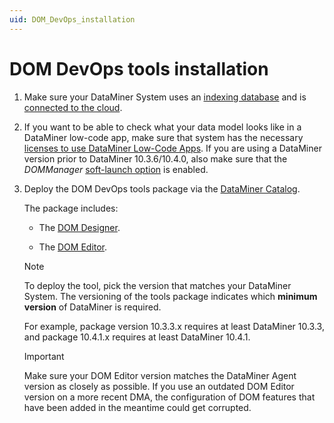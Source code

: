 ```yaml
---
uid: DOM_DevOps_installation
---
```


# DOM DevOps tools installation

1. Make sure your DataMiner System uses an [indexing database](xref:Indexing_Database) and is [connected to the cloud](xref:AboutCloudPlatform).

1. If you want to be able to check what your data model looks like in a DataMiner low-code app, make sure that system has the necessary [licenses to use DataMiner Low-Code Apps](xref:Pricing_Perpetual_Use_Licensing#optional-functions). If you are using a DataMiner version prior to DataMiner 10.3.6/10.4.0, also make sure that the *DOMManager* [soft-launch option](xref:SoftLaunchOptions) is enabled.

1. Deploy the DOM DevOps tools package via the [DataMiner Catalog](https://catalog.dataminer.services/details/package/3195).

   The package includes:

   - The [DOM Designer](xref:DOM_Designer).

   - The [DOM Editor](xref:DOM_Editor).

   <!-- - Excel import examples to ingest instances from a definition from a CSV file. -->

   > [!NOTE]
   > To deploy the tool, pick the version that matches your DataMiner System. The versioning of the tools package indicates which **minimum version** of DataMiner is required.
   >
   > For example, package version 10.3.3.x requires at least DataMiner 10.3.3, and package 10.4.1.x requires at least DataMiner 10.4.1.

   > [!IMPORTANT]
   > Make sure your DOM Editor version matches the DataMiner Agent version as closely as possible. If you use an outdated DOM Editor version on a more recent DMA, the configuration of DOM features that have been added in the meantime could get corrupted.
